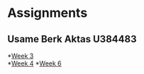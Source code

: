 # Assignments
Usame Berk Aktas
U384483
-----
*[Week 3](https://github.com/uberka/Assignments/blob/master/assignment3%20(1).ipynb)  
*[Week 4](https://github.com/uberka/Assignments/blob/master/assignment4.ipynb)
*[Week 6](https://github.com/uberka/Assignments/blob/master/Graded_assignment1.ipynb)

